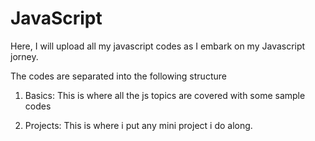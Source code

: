 # JavaScript
Here, I will upload all my javascript codes as I embark on my Javascript jorney.

The codes are separated into the following structure

1. Basics: This is where all the js topics are covered with some sample codes

2. Projects: This is where i put any mini project i do along.
 
  
